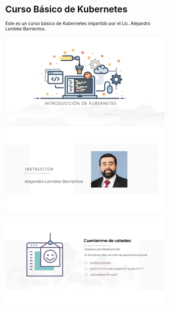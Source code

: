# Curso Básico de Kubernetes
Este es un curso básico de Kubernetes impartido por el Lic. Alejandro Lembke Barrientos.

![Curso Básico Kubernetes](./img/CursoBasico.png)
![Alejandro Lembke Barrientos](./img/Alejandro.png)
![Dinamica](./img/Dinamica.png)
